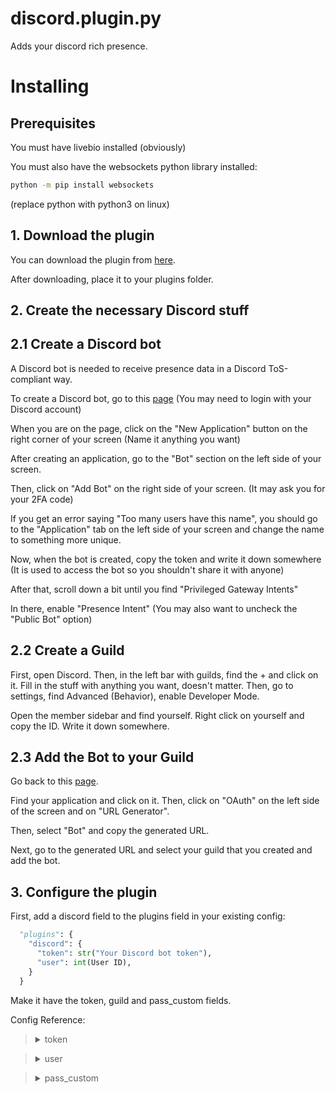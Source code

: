 # discord.plugin.py
Adds your discord rich presence.
# Installing
## Prerequisites
You must have livebio installed (obviously)

You must also have the websockets python library installed:
```bash
python -m pip install websockets
```
(replace python with python3 on linux)
## 1. Download the plugin
You can download the plugin from [here](https://laptopcat.github.io/livebio-plugins/plugins/discord/discord.plugin.py).

After downloading, place it to your plugins folder.

## 2. Create the necessary Discord stuff
## 2.1 Create a Discord bot
A Discord bot is needed to receive presence data in a Discord ToS-compliant way.

To create a Discord bot, go to this [page](https://discord.com/developers/applications) (You may need to login with your Discord account)

When you are on the page, click on the "New Application" button on the right corner of your screen (Name it anything you want)

After creating an application, go to the "Bot" section on the left side of your screen.

Then, click on "Add Bot" on the right side of your screen. (It may ask you for your 2FA code)

If you get an error saying "Too many users have this name", you should go to the "Application" tab on the left side of your screen and change the name to something more unique.

Now, when the bot is created, copy the token and write it down somewhere (It is used to access the bot so you shouldn't share it with anyone)

After that, scroll down a bit until you find "Privileged Gateway Intents"

In there, enable "Presence Intent" (You may also want to uncheck the "Public Bot" option)
## 2.2 Create a Guild
First, open Discord. Then, in the left bar with guilds, find the + and click on it.
Fill in the stuff with anything you want, doesn't matter.
Then, go to settings, find Advanced (Behavior), enable Developer Mode.

Open the member sidebar and find yourself. Right click on yourself and copy the ID. Write it down somewhere.

## 2.3 Add the Bot to your Guild
Go back to this [page](https://discord.com/developers/applications).

Find your application and click on it. Then, click on "OAuth" on the left side of the screen and on "URL Generator".

Then, select "Bot" and copy the generated URL.

Next, go to the generated URL and select your guild that you created and add the bot.
## 3. Configure the plugin
First, add a discord field to the plugins field in your existing config:
```python
  "plugins": {
    "discord": {
      "token": str("Your Discord bot token"),
      "user": int(User ID),
    }
  }
```
Make it have the token, guild and pass_custom fields.

Config Reference:
<blockquote><details><summary>token</summary>
Your discord bot token. (String)
</details>
</blockquote>

<blockquote><details><summary>user</summary>
Your discord user id. (Integer)
</details>
</blockquote>

<blockquote><details><summary>pass_custom</summary>
Whether your custom status should be used as an activity. (Boolean)
</details>
</blockquote>
